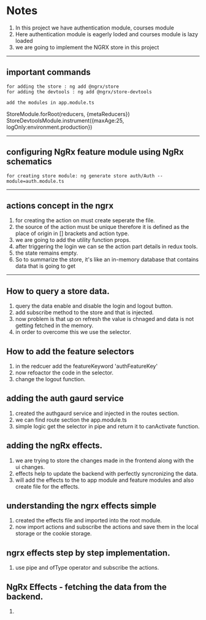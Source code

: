# Notes

1. In this project we have authentication module, courses module
2. Here authentication module is eagerly loded and courses module is lazy loaded
3. we are going to implement the NGRX store in this project

---

## important commands

`for adding the store : ng add @ngrx/store`  
 `for adding the devtools : ng add @ngrx/store-devtools`

`add the modules in app.module.ts`

StoreModule.forRoot(reducers, {metaReducers})  
StoreDevtoolsModule.instrument({maxAge:25, logOnly:environment.production})

---

## configuring NgRx feature module using NgRx schematics

`for creating store module: ng generate store auth/Auth --module=auth.module.ts`

---

## actions concept in the ngrx

1. for creating the action on must create seperate the file.
2. the source of the action must be unique therefore it is defined as the place of origin in [] brackets and action type.
3. we are going to add the utility function props.
4. after triggering the login we can se the action part details in redux tools.
5. the state remains empty.
6. So to summarize the store, it's like an in-memory database that contains data that is going to get

---

## How to query a store data.

1. query the data enable and disable the login and logout button.
2. add subscribe method to the store and that is injected.
3. now problem is that up on refresh the value is chnaged and data is not getting fetched in the memory.
4. in order to overcome this we use the selector.

## How to add the feature selectors

1. in the redcuer add the featureKeyword 'authFeatureKey'
2. now refoactor the code in the selector.
3. change the logout function.

## adding the auth gaurd service

1. created the authgaurd service and injected in the routes section.
2. we can find route section the app.module.ts
3. simple logic get the selector in pipe and return it to canActivate function.

## adding the ngRx effects.

1. we are trying to store the changes made in the frontend along with the ui changes.
2. effects help to update the backend with perfectly syncronizing the data.
3. will add the effects to the to app module and feature modules and also create file for the effects.

## understanding the ngrx effects simple

1. created the effects file and imported into the root module.
2. now import actions and subscribe the actions and save them in the local storage or the cookie storage.

## ngrx effects step by step implementation.

1. use pipe and ofType operator and subscribe the actions.


## NgRx Effects - fetching the data from the backend. 

1.
